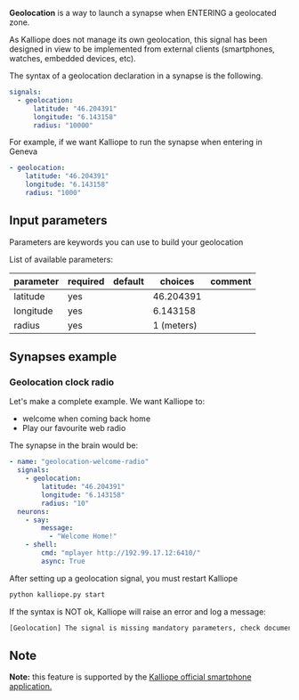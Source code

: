 **Geolocation** is a way to launch a synapse when ENTERING a geolocated zone.

As Kalliope does not manage its own geolocation, this signal has been designed in view to be implemented from external clients (smartphones, watches, embedded devices, etc).

The syntax of a geolocation declaration in a synapse is the following.

```yaml
signals:
  - geolocation:
      latitude: "46.204391"
      longitude: "6.143158"
      radius: "10000"
```

For example, if we want Kalliope to run the synapse when entering in Geneva

```yaml
- geolocation:
    latitude: "46.204391"
    longitude: "6.143158"
    radius: "1000"
```

## Input parameters

Parameters are keywords you can use to build your geolocation

List of available parameters:

| parameter | required | default | choices    | comment |
| --------- | -------- | ------- | ---------- | ------- |
| latitude  | yes      |         | 46.204391  |         |
| longitude | yes      |         | 6.143158   |         |
| radius    | yes      |         | 1 (meters) |         |

## Synapses example

### Geolocation clock radio

Let's make a complete example.
We want Kalliope to:

- welcome when coming back home
- Play our favourite web radio

The synapse in the brain would be:

```yaml
- name: "geolocation-welcome-radio"
  signals:
    - geolocation:
        latitude: "46.204391"
        longitude: "6.143158"
        radius: "10"
  neurons:
    - say:
        message:
          - "Welcome Home!"
    - shell:
        cmd: "mplayer http://192.99.17.12:6410/"
        async: True
```

After setting up a geolocation signal, you must restart Kalliope

```bash
python kalliope.py start
```

If the syntax is NOT ok, Kalliope will raise an error and log a message:

```bash
[Geolocation] The signal is missing mandatory parameters, check documentation
```

## Note

**Note:** this feature is supported by the [Kalliope official smartphone application.](https://github.com/kalliope-project/kalliope-app)
